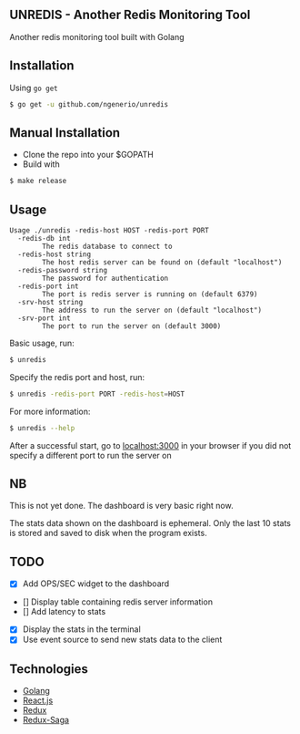 ## UNREDIS - Another Redis Monitoring Tool

Another redis monitoring tool built with Golang

## Installation

Using `go get`

```bash
$ go get -u github.com/ngenerio/unredis
```

## Manual Installation

- Clone the repo into your $GOPATH
- Build with

```bash
$ make release
```

## Usage

```
Usage ./unredis -redis-host HOST -redis-port PORT
  -redis-db int
    	The redis database to connect to
  -redis-host string
    	The host redis server can be found on (default "localhost")
  -redis-password string
    	The password for authentication
  -redis-port int
    	The port is redis server is running on (default 6379)
  -srv-host string
    	The address to run the server on (default "localhost")
  -srv-port int
    	The port to run the server on (default 3000)
```

Basic usage, run:

```bash
$ unredis
```

Specify the redis port and host, run:

```bash
$ unredis -redis-port PORT -redis-host=HOST
```

For more information:

```bash
$ unredis --help
```

After a successful start, go to [localhost:3000](http://localhost:3000) in your browser if you did not specify a different port to run the server on

## NB
This is not yet done. The dashboard is very basic right now.

The stats data shown on the dashboard is ephemeral. Only the last 10 stats is stored and saved to disk when the program exists.

## TODO

- [x] Add OPS/SEC widget to the dashboard
- [] Display table containing redis server information
- [] Add latency to stats
- [x] Display the stats in the terminal
- [x] Use event source to send new stats data to the client

## Technologies

- [Golang](https://golang.org/)
- [React.js](https://facebook.github.io/react/)
- [Redux](https://github.com/reactjs/redux)
- [Redux-Saga](https://redux-saga.github.io/redux-saga/)
